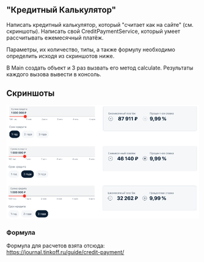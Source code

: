 ## "Кредитный Калькулятор"

Hаписать кредитный калькулятор, который "считает как на сайте" (см. скриншоты). 
Написать свой CreditPaymentService, который умеет рассчитывать ежемесячный платёж.

Параметры, их количество, типы, а также формулу необходимо определить исходя из скриншотов ниже.

В Main создать объект и 3 раз вызвать его метод calculate. Результаты каждого вызова вывести в консоль.

## Скриншоты
![скрин](/examplescreen.png)
### Формула 
Формула для расчетов взята отсюда:
https://journal.tinkoff.ru/guide/credit-payment/
